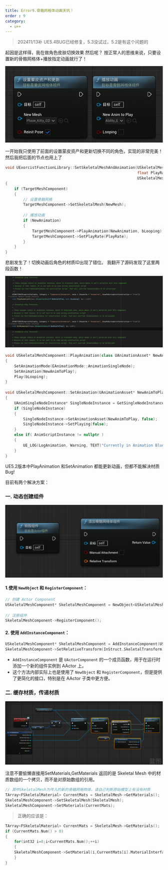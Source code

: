 ```yaml
---
title: Error9.骨骼网格体动画天坑！
order : 9
category:
  - u++
---
```



>202411/13补
> UE5.4BUG已经修复，5.3没试过，5.2是有这个问题的


<chatmessage avatar="../../assets/emoji/hx.png" :avatarWidth="40">
起因是这样得，我在做角色皮肤切换效果
</chatmessage>

<chatmessage avatar="../../assets/emoji/dsyj.png" :avatarWidth="40" alignLeft>
然后呢？
</chatmessage>

<chatmessage avatar="../../assets/emoji/hx.png" :avatarWidth="40">
按正常人的思维来说，只要设置新的骨骼网格体+播放指定动画就行了！
</chatmessage>

![](..%2Fassets%2Fnew%20animation02.jpg)

<chatmessage avatar="../../assets/emoji/hx.png" :avatarWidth="40">
一开始我只使用了前面的设置蒙皮资产和更新切换不同的角色，实现的非常完美！
</chatmessage>

<gifwithbutton src="../../assets/unrealgif/hpimpove09.gif"/>

<chatmessage avatar="../../assets/emoji/hx.png" :avatarWidth="40">
然后我把后面的节点也用上了
</chatmessage>

```cpp
void UExorcistFunctionLibrary::SetSkeletalMeshAndAnimation(USkeletalMesh* NewMesh, UAnimationAsset* NewAnimation,
                                                           float PlayRate, bool bLooping,
                                                           USkeletalMeshComponent* TargetMeshComponent)
{
	if (TargetMeshComponent)
	{
		// 设置骨骼网格
		TargetMeshComponent->SetSkeletalMesh(NewMesh);

		// 播放动画
		if (NewAnimation)
		{
			TargetMeshComponent->PlayAnimation(NewAnimation, bLooping);
			TargetMeshComponent->SetPlayRate(PlayRate);
		}
	}
}
```
<chatmessage avatar="../../assets/emoji/hx.png" :avatarWidth="40">
悲剧发生了！切换动画后角色的材质ID出现了错位。
</chatmessage>

<gifwithbutton src="../../assets/unrealgif/hpimpove10.gif"/>


<chatmessage avatar="../../assets/emoji/hx.png" :avatarWidth="40">
我翻开了源码发现了这里两段函数！
</chatmessage>

![](..%2Fassets%2Fnew%20animation04.png)

```cpp
void USkeletalMeshComponent::PlayAnimation(class UAnimationAsset* NewAnimToPlay, bool bLooping)
{
	SetAnimationMode(EAnimationMode::AnimationSingleNode);
	SetAnimation(NewAnimToPlay);
	Play(bLooping);
}

void USkeletalMeshComponent::SetAnimation(UAnimationAsset* NewAnimToPlay)
{
	UAnimSingleNodeInstance* SingleNodeInstance = GetSingleNodeInstance();
	if (SingleNodeInstance)
	{
		SingleNodeInstance->SetAnimationAsset(NewAnimToPlay, false);
		SingleNodeInstance->SetPlaying(false);
	}
	else if( AnimScriptInstance != nullptr )
	{
		UE_LOG(LogAnimation, Warning, TEXT("Currently in Animation Blueprint mode. Please change AnimationMode to Use Animation Asset"));
	}
}
```

<chatmessage avatar="../../assets/emoji/dsyj.png" :avatarWidth="40" alignLeft>

UE5.2版本中PlayAnimation 和SetAnimation 都能更新动画，但都不能解决材质Bug!

</chatmessage>


<chatmessage avatar="../../assets/emoji/dsyj.png" :avatarWidth="40" alignLeft>
目前有两个解决方案：
</chatmessage>

### 一. 动态创建组件

![](..%2Fassets%2Fnew%20animation03.png)


#### 1.使用 `NewObject` 和 `RegisterComponent`：

```cpp
// 创建 Actor Component
USkeletalMeshComponent* SkeletalMeshComponent = NewObject<USkeletalMeshComponent>(this, USkeletalMeshComponent::StaticClass(), TEXT("SkeletalMeshComponent"));

// 注册组件
SkeletalMeshComponent->RegisterComponent();
```

#### 2. 使用 `AddInstanceComponent`：

```cpp
USkeletalMeshComponent* SkeletalMeshComponent = AddInstanceComponent(USkeletalMeshComponent::StaticClass(), TEXT("SkeletalMeshComponent"));
SkeletalMeshComponent->SetRelativeTransform(InStruct.SkeletalTransform);
```

<chatmessage avatar="../../assets/emoji/dsyj.png" :avatarWidth="40" alignLeft>

- `AddInstanceComponent` 是 `UActorComponent` 的一个成员函数，用于在运行时添加一个新的组件实例到 AActor 上。
- 这个方法内部实际上也是使用了 `NewObject` 和 `RegisterComponent`，但是提供了更简化的接口，特别是在 AActor 子类中更方便。

</chatmessage>


### 二. 缓存材质，传递材质

![](..%2Fassets%2Fnode.png)

<chatmessage avatar="../../assets/emoji/dsyj.png" :avatarWidth="40" alignLeft>
注意不要偷懒直接用SetMaterials,GetMaterials 返回的是 Skeletal Mesh 中的材质数组的一个拷贝，而不是对原始数组的引用。
</chatmessage>

```cpp
// 其中SkeletalMesh为传入的新的骨骼网格物体，请自己判断原始模型上有没有材质
TArray<FSkeletalMaterial> CurrentMats = SkeletalMesh->GetMaterials();
SkeletalMeshComponent->SetSkeletalMesh(SkeletalMesh);
SkeletalMeshComponent->SetMaterials(CurrentMats);
```

>正确的应该是：

```cpp
TArray<FSkeletalMaterial> CurrentMats = SkeletalMesh->GetMaterials();
if (CurrentMats.Num() > 0)
{
    for(int32 i=0;i<CurrentMats.Num();++i)
    {
    SkeletalMeshComponent->SetMaterial(i,CurrentMats[i].MaterialInterface);
    }
}
```